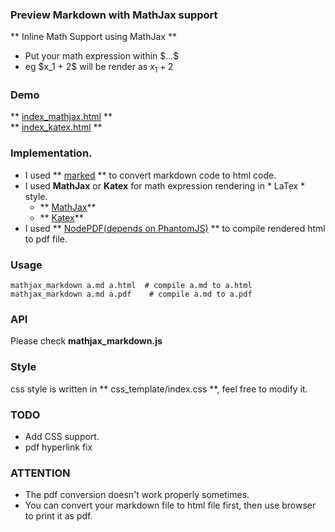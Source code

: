 ### Preview Markdown with MathJax support
** Inline Math Support using MathJax **
- Put your math expression within $\$...\$$
- eg $\$$x_1 + 2$\$$ will be render as $x_1 + 2$

### Demo
** [index_mathjax.html](https://rawgit.com/shd101wyy/MathJax-Markdown/master/index.html) **  
** [index_katex.html](https://rawgit.com/shd101wyy/MathJax-Markdown/master/index_katex.html) **

### Implementation.
- I used ** [marked](https://github.com/chjj/marked) ** to convert markdown code to html code.
- I used **MathJax** or **Katex** for math expression rendering in * LaTex * style.
    - ** [MathJax](https://www.mathjax.org/)**
    - ** [Katex](https://github.com/Khan/KaTeX)**
- I used ** [NodePDF(depends on PhantomJS)](https://github.com/TJkrusinski/NodePDF) ** to compile rendered html to pdf file.

### Usage
```shell
mathjax_markdown a.md a.html  # compile a.md to a.html
mathjax_markdown a.md a.pdf    # compile a.md to a.pdf
```

### API
Please check **mathjax_markdown.js**

### Style
css style is written in ** css_template/index.css **, feel free to modify it.

### TODO
- Add CSS support.
- pdf hyperlink fix

### ATTENTION
- The pdf conversion doesn't work properly sometimes.
- You can convert your markdown file to html file first, then use browser to print it as pdf.

